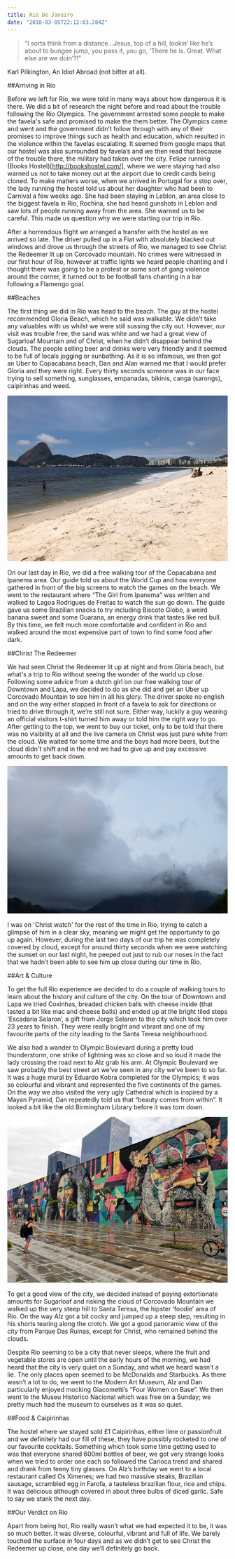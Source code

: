 ```yaml
---
title: Rio De Janeiro
date: "2018-03-05T22:12:03.284Z"
---
```


>“I sorta think from a distance...Jesus, top of a hill, lookin’ like he’s about to bungee jump, you pass it, you go, ‘There he is. Great. What else are we doin’?!”

Karl Pilkington, An Idiot Abroad (not bitter at all).

##Arriving in Rio

Before we left for Rio, we were told in many ways about how dangerous it is there. We did a bit of research the night before and read about the trouble following the Rio Olympics. The government arrested some people to make the favela's safe and promised to make the them better. The Olympics came and went and the government didn’t follow through with any of their promises to improve things such as health and education, which resulted in the violence within the favelas escalating. It seemed from google maps that our hostel was also surrounded by favela’s and we then read that because of the trouble there, the military had taken over the city. Felipe running (Books Hostel)[http://bookshostel.com/], where we were staying had also warned us not to take money out at the airport due to credit cards being cloned. To make matters worse, when we arrived in Portugal for a stop over, the lady running the hostel told us about her daughter who had been to Carnival a few weeks ago. She had been staying in Leblon, an area close to the biggest favela in Rio, Rochina, she had heard gunshots in Leblon and saw lots of people running away from the area. She warned us to be careful. This made us question why we were starting our trip in Rio.

After a horrendous flight we arranged a transfer with the hostel as we arrived so late. The driver pulled up in a Fiat with absolutely blacked out windows and drove us through the streets of Rio, we managed to see Christ the Redeemer lit up on Corcovado mountain. No crimes were witnessed in our first hour of Rio, however at traffic lights we heard people chanting and I thought there was going to be a protest or some sort of gang violence around the corner, it turned out to be football fans chanting in a bar following a Flamengo goal.

##Beaches

The first thing we did in Rio was head to the beach. The guy at the hostel recommended Gloria Beach, which he said was walkable. We didn’t take any valuables with us whilst we were still sussing the city out. However, our visit was trouble free, the sand was white and we had a great view of Sugarloaf Mountain and of Christ, when he didn’t disappear behind the clouds. The people selling beer and drinks were very friendly and it seemed to be full of locals jogging or sunbathing. As it is so infamous, we then got an Uber to Copacabana beach, Dan and Alan warned me that I would prefer Gloria and they were right. Every thirty seconds someone was in our face trying to sell something, sunglasses, empanadas, bikinis, canga (sarongs), caipirinhas and weed.

![Gloria Beach](./gloria-beach.jpg "Gloria Beach")

On our last day in Rio, we did a free walking tour of the Copacabana and Ipanema area. Our guide told us about the World Cup and how everyone gathered in front of the big screens to watch the games on the beach. We went to the restaurant where “The Girl from Ipanema” was written and walked to Lagoa Rodrigues de Freitas to watch the sun go down. The guide gave us some Brazilian snacks to try including Biscoto Globo, a weird banana sweet and some Guarana, an energy drink that tastes like red bull. By this time, we felt much more comfortable and confident in Rio and walked around the most expensive part of town to find some food after dark.

##Christ The Redeemer

We had seen Christ the Redeemer lit up at night and from Gloria beach, but what's a trip to Rio without seeing the wonder of the world up close. Following some advice from a dutch girl on our free walking tour of Downtown and Lapa, we decided to do as she did and get an Uber up Corcovado Mountain to see him in all his glory. The driver spoke no english and on the way either stopped in front of a favela to ask for directions or tried to drive through it, we’re still not sure. Either way, luckily a guy wearing an official visitors t-shirt turned him away or told him the right way to go. After getting to the top, we went to buy our ticket, only to be told that there was no visibility at all and the live camera on Christ was just pure white from the cloud. We waited for some time and the boys had more beers, but the cloud didn't shift and in the end we had to give up and pay excessive amounts to get back down.

![Christ the Redeemer](./christ-the-redeemer.jpg "Christ the Redeemer")

I was on 'Christ watch' for the rest of the time in Rio, trying to catch a glimpse of him in a clear sky,  meaning we might get the opportunity to go up again. However, during the last two days of our trip he was completely covered by cloud, except for around thirty seconds when we were watching the sunset on our last night, he peeped out just to rub our noses in the fact that we hadn’t been able to see him up close during our time in Rio.

##Art & Culture

To get the full Rio experience we decided to do a couple of walking tours to learn about the history and culture of the city. On the tour of Downtown and Lapa we tried Coxinhas, breaded chicken balls with cheese inside (that tasted a bit like mac and cheese balls) and ended up at the bright tiled steps ‘Escadaria Selaron’, a gift from Jorge Selaron to the city which took him over 23 years to finish. They were really bright and vibrant and one of my favourite parts of the city leading to the Santa Teresa neighbourhood.

We also had a wander to Olympic Boulevard during a pretty loud thunderstorm, one strike of lightning was so close and so loud it made the lady crossing the road next to Alz grab his arm. At Olympic Boulevard we saw probably the best street art we’ve seen in any city we’ve been to so far. It was a huge mural by Eduardo Kobra completed for the Olympics; it was so colourful and vibrant and represented the five continents of the games. On the way we also visited the very ugly Cathedral which is inspired by a Mayan Pyramid, Dan repeatedly told us that “beauty comes from within”. It looked a bit like the old Birmingham Library before it was torn down.

![Mural, Eduardo Kobra](./eduardo-kobra.jpg "Mural, Eduardo Cobra")

To get a good view of the city, we decided instead of paying extortionate amounts for Sugarloaf and risking the cloud of Corcovado Mountain we walked up the very steep hill to Santa Teresa, the hipster ‘foodie’ area of Rio. On the way Alz got a bit cocky and jumped up a steep step, resulting in his shorts tearing along the crotch. We got a good panoramic view of the city from Parque Das Ruinas, except for Christ, who remained behind the clouds.

Despite Rio seeming to be a city that never sleeps, where the fruit and vegetable stores are open until the early hours of the morning, we had heard that the city is very quiet on a Sunday, and what we heard wasn’t a lie. The only places open seemed to be McDonalds and Starbucks. As there wasn’t a lot to do, we went to the Modern Art Museum, Alz and Dan particularly enjoyed mocking Giacometti’s “Four Women on Base”. We then went to the Museu Historico Nacional which was free on a Sunday; we pretty much had the museum to ourselves as it was so quiet.

##Food & Caipirinhas

The hostel where we stayed sold £1 Caipirinhas, either lime or passionfruit and we definitely had our fill of these, they have possibly rocketed to one of our favourite cocktails. Something which took some time getting used to was that everyone shared 600ml bottles of beer, we got very strange looks when we tried to order one each so followed the Carioca trend and shared and drank from teeny tiny glasses. On Alz’s birthday we went to a local restaurant called Os Ximenes; we had two massive steaks, Brazilian sausage, scrambled egg in Farofa, a tasteless brazilian flour, rice and chips. It was delicious although covered in about three bulbs of diced garlic. Safe to say we stank the next day.

##Our Verdict on Rio

Apart from being hot, Rio really wasn’t what we had expected it to be, it was so much better. It was diverse, colourful, vibrant and full of life. We barely touched the surface in four days and as we didn’t get to see Christ the Redeemer up close, one day we’ll definitely go back.